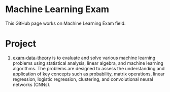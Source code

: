 # Machine Learning Exam

This GitHub page works on Machine Learning Exam field.

# Project
1. [exam-data-theory]() is to evaluate and solve various machine learning problems using statistical analysis, linear algebra, and machine learning algorithms. The problems are designed to assess the understanding and application of key concepts such as probability, matrix operations, linear regression, logistic regression, clustering, and convolutional neural networks (CNNs).